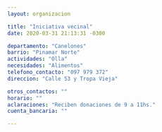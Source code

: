 ```yaml
---
layout: organizacion

title: "Iniciativa vecinal"
date: 2020-03-31 21:13:31 -0300

departamento: "Canelones"
barrio: "Pinamar Norte"
actividades: "Olla"
necesidades: "Alimentos"
telefono_contacto: "097 979 372"
direccion: "Calle 53 y Tropa Vieja"

otros_contactos: ""
horario: ""
aclaraciones: "Reciben donaciones de 9 a 11hs."
cuenta_bancaria: ""

---
```

